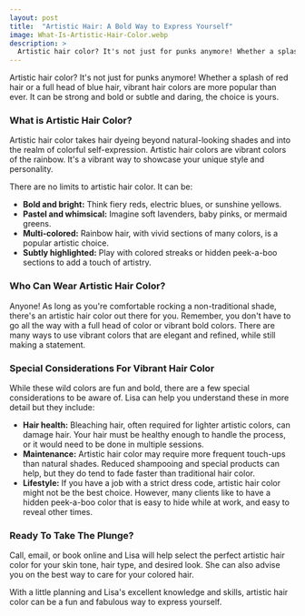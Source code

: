 ```yaml
---
layout: post
title:  "Artistic Hair: A Bold Way to Express Yourself"
image: What-Is-Artistic-Hair-Color.webp
description: >
  Artistic hair color? It's not just for punks anymore! Whether a splash of red hair or a full head of blue hair, vibrant hair colors are more popular than ever.
---
```


<div class="article-text">
  <section class="intro">
  Artistic hair color? It's not just for punks anymore! Whether a splash of red hair or a full head of blue hair, vibrant hair colors are more popular than ever. It can be strong and bold or subtle and daring, the choice is yours.
  </section>
  <!--excerpt-->
  <h3 class="lead" id="what-is-artistic-color">
    What is Artistic Hair Color?
  </h3>
  <section>
    <p>
    Artistic hair color takes hair dyeing beyond natural-looking shades and into the realm of colorful self-expression. Artistic hair colors are vibrant colors of the rainbow. It's a vibrant way to showcase your unique style and personality.
    </p>
    <p>
    There are no limits to artistic hair color. It can be:
    </p>
    <ul>
    <li>
    <b>Bold and bright:</b> Think fiery reds, electric blues, or sunshine yellows.
    </li>
    <li>
    <b>Pastel and whimsical:</b> Imagine soft lavenders, baby pinks, or mermaid greens.
    </li>
    <li>
    <b>Multi-colored:</b> Rainbow hair, with vivid sections of many colors, is a popular artistic choice.
    </li>
    <li>
    <b>Subtly highlighted:</b> Play with colored streaks or hidden peek-a-boo sections to add a touch of artistry.
    </li>
    </ul>
  </section>
  <h3 class="lead" id="who-can-have-artistic-color">
    Who Can Wear Artistic Hair Color?
  </h3>
  <section>
    <p>
    Anyone! As long as you're comfortable rocking a non-traditional shade, there's an artistic hair color out there for you. Remember, you don't have to go all the way with a full head of color or vibrant bold colors. There are many ways to use vibrant colors that are elegant and refined, while still making a statement.
    </p>
  </section>
  <h3 class="lead" id="special-considerations">
    Special Considerations For Vibrant Hair Color
  </h3>
  <section>
    <p>
    While these wild colors are fun and bold, there are a few special considerations to be aware of. Lisa can help you understand these in more detail but they include:
    </p>
    <ul>
    <li>
    <b>Hair health:</b> Bleaching hair, often required for lighter artistic colors, can damage hair. Your hair must be healthy enough to handle the process, or it would need to be done in multiple sessions.
    </li>
    <li>
    <b>Maintenance:</b> Artistic hair color may require more frequent touch-ups than natural shades. Reduced shampooing and special products can help, but they do tend to fade faster than traditional hair color.
    </li>
    <li>
    <b>Lifestyle:</b> If you have a job with a strict dress code, artistic hair color might not be the best choice. However, many clients like to have a hidden peek-a-boo color that is easy to hide while at work, and easy to reveal other times.
    </li>
    </ul>
  </section>  
  <h3 class="lead" id="ready-to-contact">
    Ready To Take The Plunge?
  </h3>
  <section>
    <p>
    Call, email, or book online and Lisa will help select the perfect artistic hair color for your skin tone, hair type, and desired look. She can also advise you on the best way to care for your colored hair.
    </p>
    <p>
    With a little planning and Lisa's excellent knowledge and skills, artistic hair color can be a fun and fabulous way to express yourself.
    </p>
  </section>  
</div>


